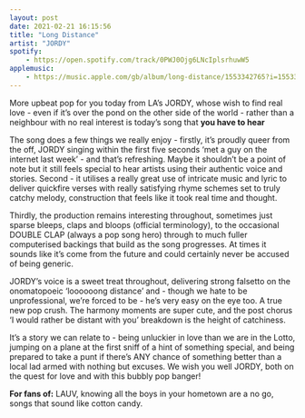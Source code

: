 ```yaml
---
layout: post
date: 2021-02-21 16:15:56
title: "Long Distance"
artist: "JORDY"
spotify: 
    - https://open.spotify.com/track/0PWJ0Ojg6LNcIplsrhuwW5
applemusic: 
    - https://music.apple.com/gb/album/long-distance/1553342765?i=1553343126
---
```


More upbeat pop for you today from LA’s JORDY, whose wish to find real love - even if it’s over the pond on the other side of the world - rather than a neighbour with no real interest is today’s song that **you have to hear**

The song does a few things we really enjoy - firstly, it’s proudly queer from the off, JORDY singing within the first five seconds ‘met a guy on the internet last week’ - and that’s refreshing. Maybe it shouldn’t be a point of note but it still feels special to hear artists using their authentic voice and stories. Second - it utilises a really great use of intricate music and lyric to deliver quickfire verses with really satisfying rhyme schemes set to truly catchy melody, construction that feels like it took real time and thought.

Thirdly, the production remains interesting throughout, sometimes just sparse bleeps, claps and bloops (official terminology), to the occasional DOUBLE CLAP (always a pop song hero) through to much fuller computerised backings that build as the song progresses. At times it sounds like it’s come from the future and could certainly never be accused of being generic. 

JORDY’s voice is a sweet treat throughout, delivering strong falsetto on the onomatopoeic ‘loooooong distance’ and - though we hate to be unprofessional, we’re forced to be - he’s very easy on the eye too. A true new pop crush. The harmony moments are super cute, and the post chorus ‘I would rather be distant with you’ breakdown is the height of catchiness.

It’s a story we can relate to - being unluckier in love than we are in the Lotto, jumping on a plane at the first sniff of a hint of something special, and being prepared to take a punt if there’s ANY chance of something better than a local lad armed with nothing but excuses. We wish you well JORDY, both on the quest for love and with this bubbly pop banger! 

**For fans of:** LAUV,  knowing all the boys in your hometown are a no go, songs that sound like cotton candy.
